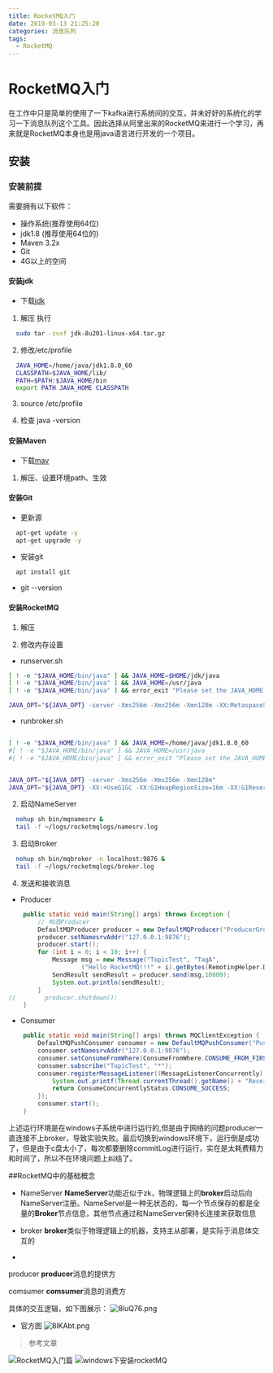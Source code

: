 ```yaml
---
title: RocketMQ入门
date: 2019-03-13 21:25:20
categories: 消息队列
tags:
  - RocketMQ
---
```


# RocketMQ入门

在工作中只是简单的使用了一下kafka进行系统间的交互，并未好好的系统化的学习一下消息队列这个工具。因此选择从阿里出来的RocketMQ来进行一个学习，再来就是RocketMQ本身也是用java语言进行开发的一个项目。

## 安装

### 安装前提
需要拥有以下软件：
- 操作系统(推荐使用64位)
- jdk1.8 (推荐使用64位的)
- Maven 3.2x
- Git
- 4G以上的空间

#### 安装jdk
- 下载[jdk](https://www.oracle.com/cn/java/technologies/javase-jdk8-downloads.html)
1. 解压
执行
```bash
  sudo tar -zvxf jdk-8u201-linux-x64.tar.gz
```
2. 修改/etc/profile
```bash
  JAVA_HOME=/home/java/jdk1.8.0_60
  CLASSPATH=$JAVA_HOME/lib/
  PATH=$PATH:$JAVA_HOME/bin
  export PATH JAVA_HOME CLASSPATH
```
3. source /etc/profile 

4. 检查 java -version


#### 安装Maven
- 下载[mav](https://maven.apache.org/download.cgi)
1. 解压、设置环境path、生效

#### 安装Git
- 更新源

```bash
  apt-get update -y
  apt-get upgrade -y
```
- 安装git
```java
  apt install git
```
- git --version

#### 安装RocketMQ

1. 解压

2. 修改内存设置

- runserver.sh
```bash
[ ! -e "$JAVA_HOME/bin/java" ] && JAVA_HOME=$HOME/jdk/java
[ ! -e "$JAVA_HOME/bin/java" ] && JAVA_HOME=/usr/java
[ ! -e "$JAVA_HOME/bin/java" ] && error_exit "Please set the JAVA_HOME variable in your environment, We need java(x64)!"

JAVA_OPT="${JAVA_OPT} -server -Xms256m -Xmx256m -Xmn128m -XX:MetaspaceSize=32m -XX:MaxMetaspaceSize=64m"

```

- runbroker.sh
```bash

[ ! -e "$JAVA_HOME/bin/java" ] && JAVA_HOME=/home/java/jdk1.8.0_60
#[ ! -e "$JAVA_HOME/bin/java" ] && JAVA_HOME=/usr/java
#[ ! -e "$JAVA_HOME/bin/java" ] && error_exit "Please set the JAVA_HOME variable in your environment, We need java(x64)!"


JAVA_OPT="${JAVA_OPT} -server -Xms256m -Xmx256m -Xmn128m"
JAVA_OPT="${JAVA_OPT} -XX:+UseG1GC -XX:G1HeapRegionSize=16m -XX:G1ReservePercent=25 -XX:InitiatingHeapOccupancyPercent=30 -XX:SoftRefLRUPolicyMSPerMB=0"

```


2. 启动NameServer
```bash
  nohup sh bin/mqnamesrv &
  tail -f ~/logs/rocketmqlogs/namesrv.log
```

3. 启动Broker
```bash
  nohup sh bin/mqbroker -n localhost:9876 &
  tail -f ~/logs/rocketmqlogs/broker.log 
```

4. 发送和接收消息

- Producer

```java
    public static void main(String[] args) throws Exception {
        // 构造Producer
        DefaultMQProducer producer = new DefaultMQProducer("ProducerGroupName12345");
        producer.setNamesrvAddr("127.0.0.1:9876");
        producer.start();
        for (int i = 0; i < 10; i++) {
            Message msg = new Message("TopicTest", "TagA",
                    ("Hello RocketMQ!!!" + i).getBytes(RemotingHelper.DEFAULT_CHARSET));
            SendResult sendResult = producer.send(msg,10000);
            System.out.println(sendResult);
        }
//        producer.shutdown();
    }

```

- Consumer

```java
    public static void main(String[] args) throws MQClientException {
        DefaultMQPushConsumer consumer = new DefaultMQPushConsumer("PushMsgGroup");
        consumer.setNamesrvAddr("127.0.0.1:9876");
        consumer.setConsumeFromWhere(ConsumeFromWhere.CONSUME_FROM_FIRST_OFFSET);
        consumer.subscribe("TopicTest", "*");
        consumer.registerMessageListener((MessageListenerConcurrently) (msgs, context) -> {
            System.out.printf(Thread.currentThread().getName() + "Receive New Messages :" + msgs + "%n");
            return ConsumeConcurrentlyStatus.CONSUME_SUCCESS;
        });
        consumer.start();
    }
```

上述运行环境是在windows子系统中进行运行的,但是由于网络的问题producer一直连接不上broker，导致实验失败。最后切换到windows环境下，运行倒是成功了，但是由于c盘太小了，每次都要删除commitLog进行运行，实在是太耗费精力和时间了，所以不在环境问题上纠结了。

##RocketMQ中的基础概念
- NameServer
**NameServer**功能近似于zk，物理逻辑上的**broker**启动后向NameServer注册。NameServel是一种无状态的，每一个节点保存的都是全量的**Broker**节点信息，其他节点通过和NameServer保持长连接来获取信息

- broker
**broker**类似于物理逻辑上的机器，支持主从部署，是实际于消息体交互的
-
 producer
**producer**消息的提供方

comsumer
**comsumer**消息的消费方

具体的交互逻辑，如下图展示：
![8luQ76.png](https://s1.ax1x.com/2020/03/14/8luQ76.png)
- 官方图
![8lKAbt.png](https://s1.ax1x.com/2020/03/14/8lKAbt.png)





> 参考文章

![RocketMQ入门篇](https://segmentfault.com/a/1190000017841402#item-3-8)
![windows下安装rocketMQ](https://blog.csdn.net/micholas_net/article/details/89178761)



